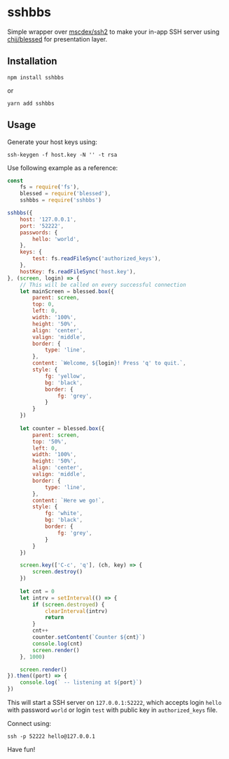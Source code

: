 # sshbbs

Simple wrapper over [mscdex/ssh2](https://github.com/mscdex/ssh2) to make your in-app SSH server using [chjj/blessed](https://github.com/chjj/blessed) for presentation layer.

## Installation

	npm install sshbbs

or

	yarn add sshbbs

## Usage

Generate your host keys using:

	ssh-keygen -f host.key -N '' -t rsa

Use following example as a reference:

```js
const 
	fs = require('fs'),
	blessed = require('blessed'),
	sshbbs = require('sshbbs')

sshbbs({
	host: '127.0.0.1',
	port: '52222',
	passwords: {
		hello: 'world',
	},
	keys: {
		test: fs.readFileSync('authorized_keys'),
	},
	hostKey: fs.readFileSync('host.key'),
}, (screen, login) => {
	// This will be called on every successful connection
	let mainScreen = blessed.box({
		parent: screen,
		top: 0,
		left: 0,
		width: '100%',
		height: '50%',
		align: 'center',
		valign: 'middle',
		border: {
			type: 'line',
		},
		content: `Welcome, ${login}! Press 'q' to quit.`,
		style: {
			fg: 'yellow',
			bg: 'black',
			border: {
				fg: 'grey',
			}
		}
	})
	
	let counter = blessed.box({
		parent: screen,
		top: '50%',
		left: 0,
		width: '100%',
		height: '50%',
		align: 'center',
		valign: 'middle',
		border: {
			type: 'line',
		},
		content: `Here we go!`,
		style: {
			fg: 'white',
			bg: 'black',
			border: {
				fg: 'grey',
			}
		}
	})

	screen.key(['C-c', 'q'], (ch, key) => {
		screen.destroy()
	})
	
	let cnt = 0
	let intrv = setInterval(() => {
		if (screen.destroyed) {
			clearInterval(intrv)
			return
		}
		cnt++
		counter.setContent(`Counter ${cnt}`)
		console.log(cnt)
		screen.render()
	}, 1000)

	screen.render()
}).then((port) => {
	console.log(` -- listening at ${port}`)
})
```
	
This will start a SSH server on `127.0.0.1:52222`, which accepts login `hello` with password `world` or login `test` with public key in `authorized_keys` file.

Connect using:

	ssh -p 52222 hello@127.0.0.1

Have fun!